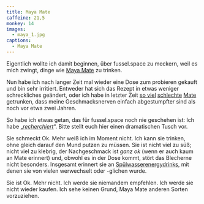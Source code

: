 ```yaml
---
title: Maya Mate
caffeine: 21,5
monkey: 14
images:
  - maya_1.jpg
captions:
  - Maya Mate
---
```


Eigentlich wollte ich damit beginnen, über fussel.space zu meckern, weil es mich zwingt, dinge wie [Maya Mate](http://mayamate.de/) zu trinken.

Nun habe ich nach langer Zeit mal wieder eine Dose zum probieren gekauft und bin sehr irritiert. Entweder hat sich das Rezept in etwas weniger schreckliches geändert, oder ich habe in letzter Zeit [so viel](/mate/mixery.html) [schlechte](/mate/rio.html) [Mate](/mate/top.html) getrunken, dass meine Geschmacksnerven einfach abgestumpfter sind als noch vor etwa zwei Jahren.

So habe ich etwas getan, das für fussel.space noch nie geschehen ist: Ich habe &bdquo;<abbr title="Rezensionen gegooglet">*recherchiert*</abbr>&ldquo;. Bitte stellt euch hier einen dramatischen Tusch vor.

Sie schmeckt Ok. Mehr weiß ich im Moment nicht. Ich kann sie trinken, ohne gleich darauf den Mund putzen zu müssen. Sie ist nicht viel zu süß; nicht viel zu klebrig, der Nachgeschmack ist *ganz ok* (wenn er auch kaum an Mate erinnert) und, obwohl es in der Dose kommt, stört das Blecherne nicht besonders. Insgesamt erinnert sie an [Spülwasserenergydrinks](/mate/rio.html), mit denen sie von vielen werwechselt oder -glichen wurde.

Sie ist Ok. Mehr nicht. Ich werde sie niemandem empfehlen. Ich werde sie nicht wieder kaufen. Ich sehe keinen Grund, Maya Mate anderen Sorten vorzuziehen.
